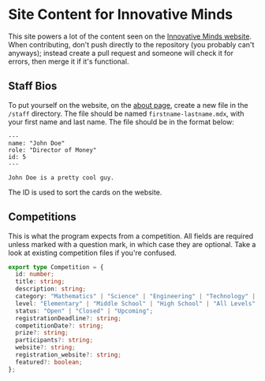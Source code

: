 # Site Content for Innovative Minds

This site powers a lot of the content seen on the [Innovative Minds website](https://www.innovativemindswa.org/). When contributing, don't push directly to the repository (you probably can't anyways); instead create a pull request and someone will check it for errors, then merge it if it's functional.

## Staff Bios

To put yourself on the website, on the [about page](https://www.innovativemindswa.org/about), create a new file in the `/staff` directory. The file should be named `firstname-lastname.mdx`, with your first name and last name. The file should be in the format below:

```mdx
---
name: "John Doe"
role: "Director of Money"
id: 5
---

John Doe is a pretty cool guy.
```

The ID is used to sort the cards on the website.

## Competitions

This is what the program expects from a competition. All fields are required unless marked with a question mark, in which case they are optional. Take a look at existing competition files if you're confused.

```ts
export type Competition = {
  id: number;
  title: string;
  description: string;
  category: "Mathematics" | "Science" | "Engineering" | "Technology" | "Other";
  level: "Elementary" | "Middle School" | "High School" | "All Levels";
  status: "Open" | "Closed" | "Upcoming";
  registrationDeadline?: string;
  competitionDate?: string;
  prize?: string;
  participants?: string;
  website?: string;
  registration_website?: string;
  featured?: boolean;
};
```
